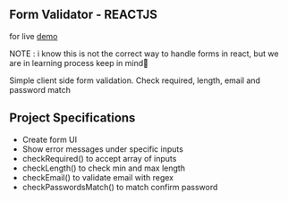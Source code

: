 ## Form Validator - REACTJS

for live [demo](https://techkanna.github.io/vtr-form-validator/)

NOTE : i know this is not the correct way to handle forms in react, but we are in learning process keep in mind🙌

Simple client side form validation. Check required, length, email and password match

## Project Specifications

- Create form UI
- Show error messages under specific inputs
- checkRequired() to accept array of inputs
- checkLength() to check min and max length
- checkEmail() to validate email with regex
- checkPasswordsMatch() to match confirm password
